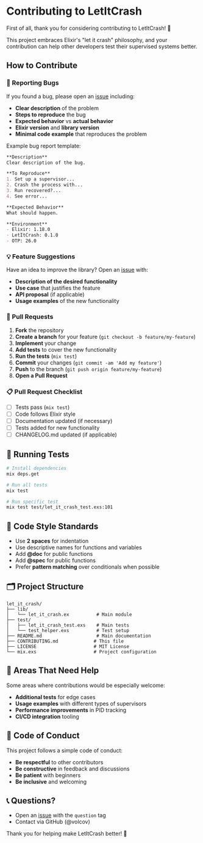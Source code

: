 # Contributing to LetItCrash

First of all, thank you for considering contributing to LetItCrash! 🎉

This project embraces Elixir's "let it crash" philosophy, and your contribution can help other developers test their supervised systems better.

## How to Contribute

### 🐛 Reporting Bugs

If you found a bug, please open an [issue](https://github.com/volcov/let_it_crash/issues) including:

- **Clear description** of the problem
- **Steps to reproduce** the bug
- **Expected behavior** vs **actual behavior**
- **Elixir version** and **library version**
- **Minimal code example** that reproduces the problem

Example bug report template:
```markdown
**Description**
Clear description of the bug.

**To Reproduce**
1. Set up a supervisor...
2. Crash the process with...
3. Run recovered?...
4. See error...

**Expected Behavior**
What should happen.

**Environment**
- Elixir: 1.18.0
- LetItCrash: 0.1.0
- OTP: 26.0
```

### 💡 Feature Suggestions

Have an idea to improve the library? Open an [issue](https://github.com/volcov/let_it_crash/issues) with:

- **Description of the desired functionality**
- **Use case** that justifies the feature
- **API proposal** (if applicable)
- **Usage examples** of the new functionality

### 🔧 Pull Requests

1. **Fork** the repository
2. **Create a branch** for your feature (`git checkout -b feature/my-feature`)
3. **Implement** your change
4. **Add tests** to cover the new functionality
5. **Run the tests** (`mix test`)
6. **Commit** your changes (`git commit -am 'Add my feature'`)
7. **Push** to the branch (`git push origin feature/my-feature`)
8. **Open a Pull Request**

### 📋 Pull Request Checklist

- [ ] Tests pass (`mix test`)
- [ ] Code follows Elixir style
- [ ] Documentation updated (if necessary)
- [ ] Tests added for new functionality
- [ ] CHANGELOG.md updated (if applicable)

## 🧪 Running Tests

```bash
# Install dependencies
mix deps.get

# Run all tests
mix test

# Run specific test
mix test test/let_it_crash_test.exs:101
```

## 📝 Code Style Standards

- Use **2 spaces** for indentation
- Use descriptive names for functions and variables
- Add **@doc** for public functions
- Add **@spec** for public functions
- Prefer **pattern matching** over conditionals when possible

## 🗂️ Project Structure

```
let_it_crash/
├── lib/
│   └── let_it_crash.ex          # Main module
├── test/
│   ├── let_it_crash_test.exs    # Main tests  
│   └── test_helper.exs          # Test setup
├── README.md                    # Main documentation
├── CONTRIBUTING.md             # This file
├── LICENSE                     # MIT License
└── mix.exs                     # Project configuration
```

## 🎯 Areas That Need Help

Some areas where contributions would be especially welcome:

- **Additional tests** for edge cases
- **Usage examples** with different types of supervisors
- **Performance improvements** in PID tracking
- **CI/CD integration** tooling

## 🤝 Code of Conduct

This project follows a simple code of conduct:

- **Be respectful** to other contributors
- **Be constructive** in feedback and discussions  
- **Be patient** with beginners
- **Be inclusive** and welcoming

## 📞 Questions?

- Open an [issue](https://github.com/volcov/let_it_crash/issues) with the `question` tag
- Contact via GitHub (@volcov)

Thank you for helping make LetItCrash better! 🚀

